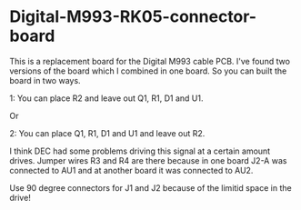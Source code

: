 # Digital-M993-RK05-connector-board

This is a replacement board for the Digital M993 cable PCB. I've found two versions of the board which I combined in one board. So you can built the board in two ways. 

1: You can place R2 and leave out Q1, R1, D1 and U1.

Or

2: You can place Q1, R1, D1 and U1 and leave out R2.

I think DEC had some problems driving this signal at a certain amount drives.
Jumper wires R3 and R4 are there because in one board J2-A was
connected to AU1 and at another board it was connected to AU2.

Use 90 degree connectors for J1 and J2 because of the limitid space in the drive!
